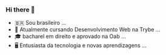 ### Hi there 👋

- 🇧🇷 Sou brasileiro ...
- 🌱 Atualmente cursando Desenvolvimento Web na Trybe ...
- 🎓 bacharel em direito e aprovado na Oab ...
- 🖥️ Entusiasta da tecnologia e novas aprendizagens ...
